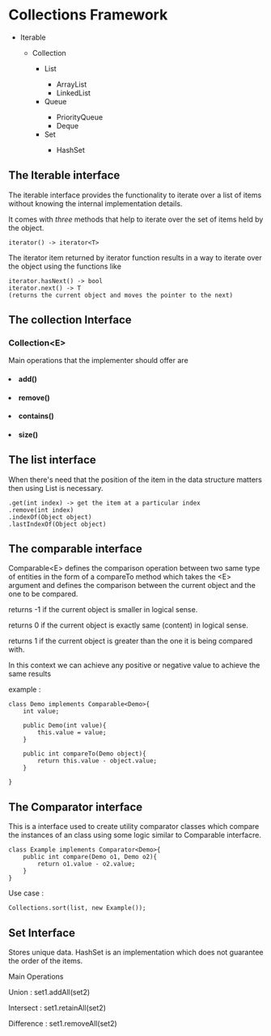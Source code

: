 # Collections Framework
<ul>
    <li>Iterable</li>
   <ul>
        <li>Collection</li>
        <ul>
            <li>List</li>
            <ul>
                <li>ArrayList</li>
                <li>LinkedList</li>
            </ul>
            <li>Queue</li>
            <ul>
                <li>PriorityQueue</li>
                <li>Deque</li>
            </ul>
            <li>Set</li>
            <ul>
                <li>HashSet</li>
            </ul>
        </ul>
   </ul>
</ul>

## The Iterable interface
The iterable interface provides the functionality to iterate over
a list of items without knowing the internal implementation details.

It comes with <i>three</i> methods that help to iterate over the set of items
held by the object.
    
    iterator() -> iterator<T>

The iterator item returned by iterator function results in a way to iterate over 
the object using the functions like 
    
    iterator.hasNext() -> bool
    iterator.next() -> T 
    (returns the current object and moves the pointer to the next)

## The collection Interface
### Collection\<E>

Main operations that the implementer should offer are
#### <li>  add()
#### <li>  remove()
#### <li>  contains()
#### <li>  size()

## The list interface
When there's need that the position of the item in the data structure matters
then using List is necessary.
    
    .get(int index) -> get the item at a particular index
    .remove(int index)
    .indexOf(Object object) 
    .lastIndexOf(Object object)

## The comparable interface
Comparable\<E> defines the comparison operation between two same type of entities
in the form of a compareTo method which takes the \<E> argument and defines the comparison between the
current object and the one to be compared.

returns -1 if the current object is smaller in logical sense.

returns 0 if the current object is exactly same (content) in logical sense.

returns 1 if the current object is greater than the one it is being compared with.

In this context we can achieve any positive or negative value to achieve the same results

example :
    
    class Demo implements Comparable<Demo>{
        int value;

        public Demo(int value){
            this.value = value;
        }
        
        public int compareTo(Demo object){
            return this.value - object.value;
        }
        
    }

## The Comparator interface
This is a interface used to create utility comparator classes which
compare the instances of an class using some logic similar to Comparable interfacre.

    class Example implements Comparator<Demo>{
        public int compare(Demo o1, Demo o2){
            return o1.value - o2.value;
        }
    }

Use case :
    
    Collections.sort(list, new Example());

## Set Interface
Stores unique data. HashSet is an implementation which does not guarantee the
order of the items.

Main Operations

Union : set1.addAll(set2)

Intersect : set1.retainAll(set2)

Difference : set1.removeAll(set2)